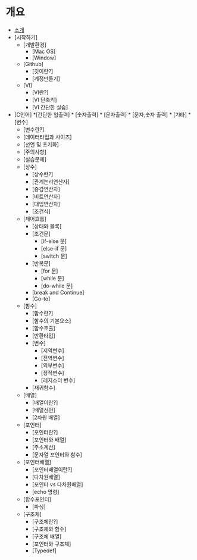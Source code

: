 # 개요

* [소개](README.md)
* [시작하기]
  * [개발환경]
    * [Mac OS]
	* [Window]
  * [Github]
  	* [깃이란?]
	* [계정만들기]
  * [VI]
  	* [VI란?]
	* [VI 단축키]
	* [VI 간단한 실습]
* [C언어]
    *[간단한 입출력]
      * [숫자출력]
	  * [문자출력]
	  * [문자,숫자 출력]
	  * [기타]
  *[변수]
    * [변수란?]
	* [데이터타입과 사이즈]
	* [선언 및 초기화]
	* [주의사항]
	* [실습문제]
  * [상수]
    * [상수란?]
	* [관계논리연산자]
	* [증감연산자]
	* [비트연산자]
	* [대입연산자]
	* [조건식]
  * [제어흐름]
  	* [상태와 블록]
	* [조건문]
	  * [if-else 문]
	  * [else-if 문]
	  * [switch 문]
    * [반복문]
	  * [for 문]
	  * [while 문]
	  * [do-while 문]
	* [break and Continue]
	* [Go-to]
  * [함수]
    * [함수란?]
	* [함수의 기본요소]
	* [함수호출]
	* [반환타입]
	* [변수]
	  * [지역변수]
	  * [전역변수]
	  * [외부변수]
	  * [정적변수]
	  * [레지스터 변수]
	* [재귀함수]
  * [배열]
    * [배열이란?]
	* [배열선언]
	* [2차원 배열]
  * [포인터]
    * [포인터란?]
	* [포인터와 배열]
	* [주소계산]
	* [문자열 포인터와 함수]
  * [포인터배열]
    * [포인터배열이란?]
	* [다차원배열]
	* [포인터 vs 다차원배열]
	* [echo 명령]
  * [함수포인터]
    * [파싱]
  * [구조체]
    * [구조체란?]
	* [구조체와 함수]
	* [구조체 배열]
	* [포인터와 구조체]
	* [Typedef]


	


